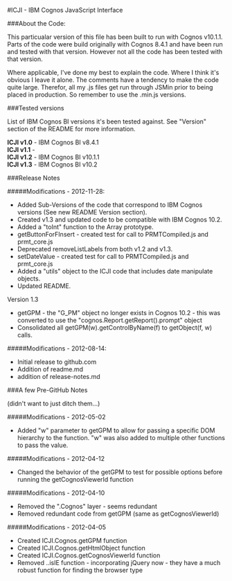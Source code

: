 #ICJI - IBM Cognos JavaScript Interface


###About the Code:

This particualar version of this file has been built to run with Cognos v10.1.1. 
Parts of the code were build originally with Cognos 8.4.1 and have been run and 
tested with that version.  However not all the code has been tested with that 
version.

Where applicable, I've done my best to explain the code. Where I think it's 
obvious I leave it alone. The comments have a tendency to make the 
code quite large. Therefor, all my .js files get run through JSMin prior to 
being placed in production. So remember to use the .min.js versions.


###Tested versions

List of IBM Cognos BI versions it's been tested against. See "Version" section of 
the README for more information.

**ICJI v1.0** - IBM Cognos BI v8.4.1  
**ICJI v1.1** -  
**ICJI v1.2** - IBM Cognos BI v10.1.1  
**ICJI v1.3** - IBM Cognos BI v10.2  


###Release Notes

#####Modifications - 2012-11-28:

- Added Sub-Versions of the code that correspond to IBM Cognos versions (See new README Version section).
- Created v1.3 and updated code to be compatible with IBM Cognos 10.2.
- Added a "toInt" function to the Array prototype.
- getButtonForFInsert - created test for call to PRMTCompiled.js and prmt_core.js
- Deprecated removeListLabels from both v1.2 and v1.3.
- setDateValue - created test for call to PRMTCompiled.js and prmt_core.js
- Added a "utils" object to the ICJI code that includes date manipulate objects.
- Updated README.

Version 1.3
- getGPM - the "G_PM" object no longer exists in Cognos 10.2 - this was converted to use the "cognos.Report.getReport().prompt" object
- Consolidated all getGPM(w).getControlByName(f) to getObject(f, w) calls.

#####Modifications - 2012-08-14:

- Initial release to github.com
- Addition of readme.md
- addition of release-notes.md

###A few Pre-GitHub Notes

(didn't want to just ditch them...)

#####Modifications - 2012-05-02
- Added "w" parameter to getGPM to allow for passing a specific DOM 
     hierarchy to the function. "w" was also added to multiple other 
     functions to pass the value.

#####Modifications - 2012-04-12  
- Changed the behavior of the getGPM to test for possible options before
     running the getCognosViewerId function

#####Modifications - 2012-04-10  
- Removed the ".Cognos" layer - seems redundant
- Removed redundant code from getGPM (same as getCognosViewerId)

#####Modifications - 2012-04-05 
- Created ICJI.Cognos.getGPM function
- Created ICJI.Cognos.getHtmlObject function
- Created ICJI.Cognos.getCognosViewerId function
- Removed ..isIE function - incorporating jQuery now - they have a much 
  robust function for finding the browser type
